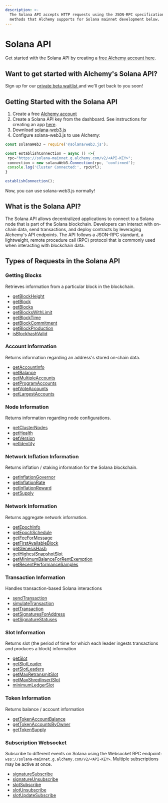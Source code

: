 ```yaml
---
description: >-
  The Solana API accepts HTTP requests using the JSON-RPC specification. Find
  methods that Alchemy supports for Solana mainnet development below.
---
```


# Solana API

Get started with the Solana API by creating a [free Alchemy account here](https://www.alchemy.com/solana).&#x20;

## Want to get started with Alchemy's Solana API?

Sign up for our [private beta waitlist ](https://www.alchemy.com/solana)and we'll get back to you soon!

## Getting Started with the Solana API

1. Create a free [Alchemy account](https://www.alchemy.com/solana)&#x20;
2. Create a Solana API key from the dashboard. See instructions for creating an app [here](../../introduction/getting-started/#1.create-an-alchemy-key).
3. Download [solana-web3.js](https://github.com/solana-labs/solana-web3.js)
4. Configure solana-web3.js to use Alchemy:

```jsx
const solanaWeb3 = require('@solana/web3.js');

const establishConnection = async () =>{
 rpc="https://solana-mainnet.g.alchemy.com/v2/<API-KEY>";
 connection = new solanaWeb3.Connection(rpc, 'confirmed');
 console.log('Cluster Connected:', rpcUrl);
}

establishConnection();
```

Now, you can use solana-web3.js normally!&#x20;

## What is the Solana API?

The Solana API allows decentralized applications to connect to a Solana node that is part of the Solana blockchain. Developers can interact with on-chain data, send transactions, and deploy contracts by leveraging Alchemy's API endpoints. The API follows a JSON-RPC standard, a lightweight, remote procedure call (RPC) protocol that is commonly used when interacting with blockchain data.

## Types of Requests in the Solana API

### Getting Blocks&#x20;

Retrieves information from a particular block in the blockchain.

* [getBlockHeight](getblockheight.md)
* [getBlock](getblock.md)
* [getBlocks](getblocks.md)
* [getBlocksWithLimit](getblockswithlimit.md)
* [getBlockTime](getblocktime.md)
* [getBlockCommitment](getblockcommitment.md)
* [getBlockProduction](getblockproduction.md)
* [isBlockhashValid](isblockhashvalid.md)

### Account Information

Returns information regarding an address's stored on-chain data.

* [getAccountInfo](getaccountinfo.md)
* [getBalance](getbalance.md)
* [getMultipleAccounts](getmultipleaccounts.md)
* [getProgramAccounts](getprogramaccounts.md)
* [getVoteAccounts](getvoteaccounts.md)
* [getLargestAccounts](getlargestaccounts.md)

### Node Information

Returns information regarding node configurations.

* [getClusterNodes](getclusternodes.md)
* [getHealth](gethealth.md)
* [getVersion](getversion.md)
* [getIdentity](getidentity.md)

### Network Inflation Information

Returns inflation / staking information for the Solana blockchain.

* [getInflationGovernor](getinflationgovernor.md)
* [getInflationRate](getinflationrate.md)
* [getInflationReward](getinflationreward.md)
* [getSupply](getsupply.md)

### Network Information

Returns aggregate network information.

* [getEpochInfo](getepochinfo.md)
* [getEpochSchedule](getepochschedule.md)
* [getFeeForMessage](getfeeformessage.md)
* [getFirstAvailableBlock](getfirstavailableblock.md)
* [getGenesisHash](getgenesishash.md)
* [getHighestSnapshotSlot](gethighestsnapshotslot.md)
* [getMinimumBalanceForRentExemption](getminimumbalanceforrentexemption.md)
* [getRecentPerformanceSamples](getrecentperformancesamples.md)

### Transaction Information

Handles transaction-based Solana interactions&#x20;

* [sendTransaction](sendtransaction.md)
* [simulateTransaction](simulatetransaction.md)
* [getTransaction](gettransaction.md)
* [getSignaturesForAddress](getsignaturesforaddress.md)
* [getSignatureStatuses](getsignaturestatuses.md)

### Slot Information

Returns slot (the period of time for which each leader ingests transactions and produces a block) information

* [getSlot](getslot.md)
* [getSlotLeader](getslotleader.md)
* [getSlotLeaders](getslotleaders.md)
* [getMaxRetransmitSlot](getmaxretransmitslot.md)
* [getMaxShredInsertSlot](getmaxshredinsertslot.md)
* [minimumLedgerSlot](minimumledgerslot.md)

### Token Information

Returns balance / account information&#x20;

* [getTokenAccountBalance](gettokenaccountbalance.md)
* [getTokenAccountsByOwner](gettokenaccountsbyowner.md)
* [getTokenSupply](gettokensupply.md)

### Subscription Websocket

Subscribe to different events on Solana using the Websocket RPC endpoint: `wss://solana-mainnet.g.alchemy.com/v2/<API-KEY>`. Multiple subscriptions may be active at once.&#x20;

* [signatureSubscribe](signaturesubscribe.md)
* [signatureUnsubscribe](signatureunsubscribe.md)
* [slotSubscribe](slotsubscribe.md)
* [slotUnsubscribe](slotunsubscribe.md)
* [slotUpdateSubscribe](slotupdatesubscribe.md)
